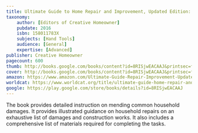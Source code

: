 ```yaml
---
title: Ultimate Guide to Home Repair and Improvement, Updated Edition: Proven Money-Saving Projects; 3,400 Photos and Illustrations
taxonomy:
	author: [Editors of Creative Homeowner]
	pubdate: 2016
	isbn: 158011783X
	subjects: [Hand Tools]
	audience: [General]
	expertise: [Advanced]
publisher: Creative Homeowner
pagecount: 600
thumb: http://books.google.com/books/content?id=8RISjwEACAAJ&printsec=frontcover&img=1&zoom=1&imgtk=AFLRE705V1hNGwl-WYcqGCPcWSve6B7He5LBe6KDJlCO2LIUlvgMD4jh7sctyv1u9O4UIq8PgDnW0qoKnFcuiYvJtvfbprPwl8py0o0cCH5_LEPXhmkhc979q0I0NIC1SUbPvTjLMX-7&source=gbs_api
cover: http://books.google.com/books/content?id=8RISjwEACAAJ&printsec=frontcover&img=1&zoom=1&imgtk=AFLRE705V1hNGwl-WYcqGCPcWSve6B7He5LBe6KDJlCO2LIUlvgMD4jh7sctyv1u9O4UIq8PgDnW0qoKnFcuiYvJtvfbprPwl8py0o0cCH5_LEPXhmkhc979q0I0NIC1SUbPvTjLMX-7&source=gbs_api
amazon: https://www.amazon.com/Ultimate-Guide-Repair-Improvement-Updated/dp/158011783X/ref=sr_1_3?keywords=Ultimate+guide+home+repair+and+improvement&qid=1570112105&s=gateway&sr=8-3
worldcat: https://www.worldcat.org/title/ultimate-guide-home-repair-and-improvement/oclc/959029423&referer=brief_results
google: https://play.google.com/store/books/details?id=8RISjwEACAAJ
---
```

The book provides detailed instruction on mending common household damages. It provides illustrated guidance on household repairs on an exhaustive list of damages and construction works. It also includes a comprehensive list of materials required for completing the tasks.